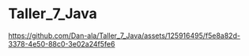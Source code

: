 # Taller_7_Java
https://github.com/Dan-ala/Taller_7_Java/assets/125916495/f5e8a82d-3378-4e50-88c0-3e02a24f5fe6

